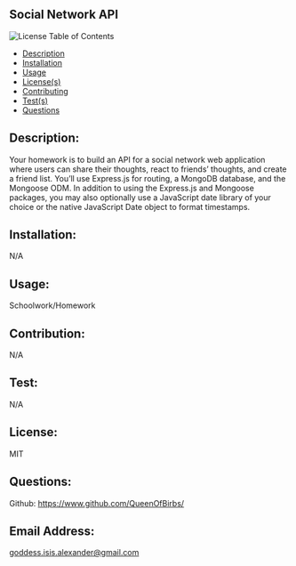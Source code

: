 
## Social Network API 
![License](https://img.shields.io/badge/License-MIT-blue.svg)
Table of Contents 
- [Description](#description)
- [Installation](#installation)
- [Usage](#usage)
- [License(s)](#license)
- [Contributing](#contribution)
- [Test(s)](#test)
- [Questions](#questions)
            
## Description: 
Your homework is to build an API for a social network web application where users can share their thoughts, react to friends’ thoughts, and create a friend list. You’ll use Express.js for routing, a MongoDB database, and the Mongoose ODM. In addition to using the Express.js and Mongoose packages, you may also optionally use a JavaScript date library of your choice or the native JavaScript Date object to format timestamps.
## Installation: 
N/A
## Usage: 
Schoolwork/Homework
## Contribution: 
N/A
## Test: 
N/A
## License: 
 MIT
## Questions:
Github: https://www.github.com/QueenOfBirbs/
## Email Address: 
goddess.isis.alexander@gmail.com